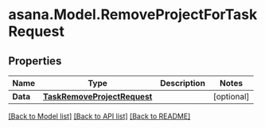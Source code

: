
# asana.Model.RemoveProjectForTaskRequest

## Properties

Name | Type | Description | Notes
------------ | ------------- | ------------- | -------------
**Data** | [**TaskRemoveProjectRequest**](TaskRemoveProjectRequest.md) |  | [optional] 

[[Back to Model list]](../README.md#documentation-for-models)
[[Back to API list]](../README.md#documentation-for-api-endpoints)
[[Back to README]](../README.md)

